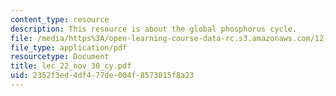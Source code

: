 ```yaml
---
content_type: resource
description: This resource is about the global phosphorus cycle.
file: /media/https%3A/open-learning-course-data-rc.s3.amazonaws.com/12-742-marine-chemistry-fall-2006/2352f3ed4df477de004f8573015f8a23_lec_22_nov_30_cy.pdf
file_type: application/pdf
resourcetype: Document
title: lec_22_nov_30_cy.pdf
uid: 2352f3ed-4df4-77de-004f-8573015f8a23
---
```

